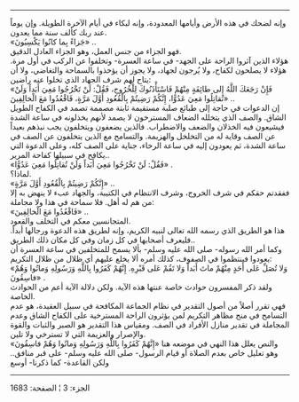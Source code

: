 ------------------------------------------------------------------------

وإنه لضحك في هذه الأرض وأيامها المعدودة، وإنه لبكاء في أيام الآخرة
الطويلة. وإن يوماً عند ربك كألف سنة مما يعدون.  
«جَزاءً بِما كانُوا يَكْسِبُونَ» ..  
فهو الجزاء من جنس العمل، وهو الجزاء العادل الدقيق.  
هؤلاء الذين آثروا الراحة على الجهد- في ساعة العسرة- وتخلفوا عن الركب في
أول مرة. هؤلاء لا يصلحون لكفاح، ولا يُرجون لجهاد، ولا يجوز أن يؤخذوا
بالسماحة والتغاضي، ولا أن يتاح لهم شرف الجهاد الذي تخلوا عنه راضين:  
«فَإِنْ رَجَعَكَ اللَّهُ إِلى طائِفَةٍ مِنْهُمْ فَاسْتَأْذَنُوكَ لِلْخُرُوجِ، فَقُلْ: لَنْ تَخْرُجُوا مَعِيَ أَبَداً
وَلَنْ تُقاتِلُوا مَعِيَ عَدُوًّا، إِنَّكُمْ رَضِيتُمْ بِالْقُعُودِ أَوَّلَ مَرَّةٍ، فَاقْعُدُوا مَعَ الْخالِفِينَ»
..  
إن الدعوات في حاجة إلى طبائع صلبة مستقيمة ثابتة مصممة تصمد في الكفاح
الطويل الشاق. والصف الذي يتخلله الضعاف المسترخون لا يصمد لأنهم يخذلونه
في ساعة الشدة فيشيعون فيه الخذلان والضعف والاضطراب. فالذين يضعفون
ويتخلفون يجب نبذهم بعيداً عن الصف وقاية له من التخلخل والهزيمة. والتسامح
مع الذين يتخلفون عن الصف في ساعة الشدة، ثم يعودون إليه في ساعة الرخاء،
جناية على الصف كله، وعلى الدعوة التي يكافح في سبيلها كفاحة المرير..  
«فَقُلْ: لَنْ تَخْرُجُوا مَعِيَ أَبَداً وَلَنْ تُقاتِلُوا مَعِيَ عَدُوًّا» .  
لماذا؟.  
«إِنَّكُمْ رَضِيتُمْ بِالْقُعُودِ أَوَّلَ مَرَّةٍ» ..  
ففقدتم حقكم في شرف الخروج، وشرف الانتظام في الكتيبة، والجهاد عبء لا ينهض
به إلا من هم له أهل. فلا سماحة في هذا ولا مجاملة:  
«فَاقْعُدُوا مَعَ الْخالِفِينَ» ..  
المتجانسين معكم في التخلف والقعود.  
هذا هو الطريق الذي رسمه الله تعالى لنبيه الكريم، وإنه لطريق هذه الدعوة
ورجالها أبداً. فليعرف أصحابها في كل زمان وفي كل مكان ذلك الطريق..  
وكما أمر الله رسوله- صلى الله عليه وسلم- بألا يسمح للمتخلفين في ساعة
العسرة أن يعودوا فينتظموا في الصفوف، كذلك أمره ألا يخلع عليهم أي ظلال من
ظلال التكريم:  
«وَلا تُصَلِّ عَلى أَحَدٍ مِنْهُمْ ماتَ أَبَداً وَلا تَقُمْ عَلى قَبْرِهِ. إِنَّهُمْ كَفَرُوا بِاللَّهِ وَرَسُولِهِ
وَماتُوا وَهُمْ فاسِقُونَ» .  
ولقد ذكر المفسرون حوادث خاصة عنتها هذه الآية. ولكن دلالة الآية أعم من
الحوادث الخاصة.  
فهي تقرر أصلاً من أصول التقدير في نظام الجماعة المكافحة في سبيل العقيدة،
هو عدم التسامح في منح مظاهر التكريم لمن يؤثرون الراحة المسترخية على
الكفاح الشاق وعدم المجاملة في تقدير منازل الأفراد في الصف. ومقياس هذا
التقدير هو الصبر والثبات والقوة والإصرار والعزيمة التي لا تسترخي ولا
تلين.  
والنص يعلل هذا النهي في موضعه هنا «إِنَّهُمْ كَفَرُوا بِاللَّهِ وَرَسُولِهِ وَماتُوا وَهُمْ
فاسِقُونَ» وهو تعليل خاص بعدم الصلاة أو قيام الرسول- صلى الله عليه وسلم-
على قبر منافق.. ولكن القاعدة- كما ذكرنا- أوسع

------------------------------------------------------------------------

الجزء: 3 ¦ الصفحة: 1683
